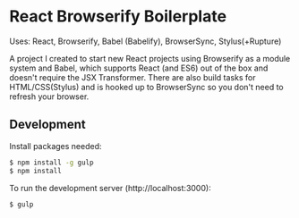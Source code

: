 # React Browserify Boilerplate

Uses: React, Browserify, Babel (Babelify), BrowserSync, Stylus(+Rupture)

A project I created to start new React projects using Browserify as a module system and Babel, which supports React (and ES6) out of the box and doesn't require the JSX Transformer. There are also build tasks for HTML/CSS(Stylus) and is hooked up to BrowserSync so you don't need to refresh your browser.


## Development

Install packages needed:

```bash
$ npm install -g gulp
$ npm install
```

To run the development server (http://localhost:3000):

```bash
$ gulp
```
